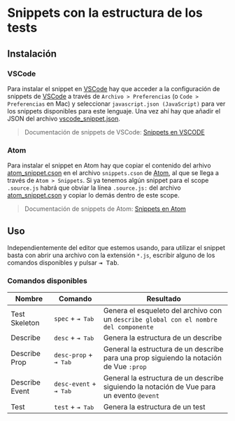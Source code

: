 # Snippets con la estructura de los tests

## Instalación

### VSCode

Para instalar el snippet en [VSCode] hay que acceder a la configuración de snippets de [VSCode] a través de `Archivo > Preferencias` (o `Code > Preferencias` en Mac) y seleccionar `javascript.json (JavaScript)` para ver los snippets disponibles para este lenguaje. Una vez ahí hay que añadir el JSON del archivo [vscode_snippet.json].

> Documentación de snippets de VSCode: [Snippets en VSCODE]

### Atom

Para instalar el snippet en Atom hay que copiar el contenido del arhivo [atom_snippet.cson] en el archivo `snippets.cson` de [Atom], al que se llega a través de `Atom > Snippets`. Si ya tenemos algún snippet para el scope `.source.js` habrá que obviar la línea `.source.js:` del archivo [atom_snippet.cson] y copiar lo demás dentro de este scope.

> Documentación de snippets de Atom: [Snippets en Atom]


## Uso

Independientemente del editor que estemos usando, para utilizar el snippet basta con abrir una archivo con la extensión `*.js`, escribir alguno de los comandos disponibles y pulsar <kbd>⇥ Tab</kbd>.

### Comandos disponibles

| Nombre         | Comando                         | Resultado |
| -------------- | ------------------------------- | --------- |
| Test Skeleton  | `spec` + <kbd>⇥ Tab</kbd>       | Genera el esqueleto del archivo con un `describe global con el nombre del componente` |
| Describe       | `desc` + <kbd>⇥ Tab</kbd>       | Genera la estructura de un describe  |
| Describe Prop  | `desc-prop` + <kbd>⇥ Tab</kbd>  | General la estructura de un describe para una prop siguiendo la notación de Vue `:prop`|
| Describe Event | `desc-event` + <kbd>⇥ Tab</kbd> | General la estructura de un describe siguiendo la notación de Vue para un evento `@event`|
| Test           | `test` + <kbd>⇥ Tab</kbd>       | Genera la estructura de un test

[atom]: https://atom.io/

[vscode]: https://code.visualstudio.com/

[snippets en vscode]: https://code.visualstudio.com/docs/editor/userdefinedsnippets

[snippets en atom]: https://flight-manual.atom.io/using-atom/sections/snippets/

[atom_snippet.cson]: ./atom_snippet.cson

[vscode_snippet.json]: ./vscode_snippet.json
